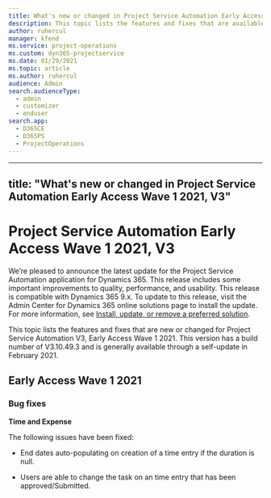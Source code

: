```yaml
---
title: What's new or changed in Project Service Automation Early Access Wave 1 2021, V3
description: This topic lists the features and fixes that are available in Project Service Automation Early Access Wave 1 2021, V3.
author: ruhercul
manager: kfend
ms.service: project-operations
ms.custom: dyn365-projectservice
ms.date: 01/29/2021
ms.topic: article
ms.author: ruhercul
audience: Admin
search.audienceType: 
  - admin
  - customizer
  - enduser
search.app: 
  - D365CE
  - D365PS
  - ProjectOperations
---
```




---
title: "What's new or changed in Project Service Automation Early Access Wave 1 2021, V3"
---

Project Service Automation Early Access Wave 1 2021, V3
=======================================================

We’re pleased to announce the latest update for the Project Service Automation
application for Dynamics 365. This release includes some important improvements
to quality, performance, and usability. This release is compatible with Dynamics
365 9.x. To update to this release, visit the Admin Center for Dynamics 365
online solutions page to install the update. For more information, see [Install,
update, or remove a preferred
solution](https://docs.microsoft.com/power-platform/admin/install-remove-preferred-solution).

This topic lists the features and fixes that are new or changed for Project
Service Automation V3, Early Access Wave 1 2021. This version has a build number
of V3.10.49.3 and is generally available through a self-update in February 2021.

Early Access Wave 1 2021
------------------------

### Bug fixes

**Time and Expense**

The following issues have been fixed:

-   End dates auto-populating on creation of a time entry if the duration is
    null.

-   Users are able to change the task on an time entry that has been
    approved/Submitted.
